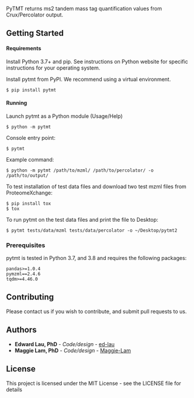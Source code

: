 PyTMT returns ms2 tandem mass tag quantification values from Crux/Percolator output.

## Getting Started


#### Requirements

Install Python 3.7+ and pip. See instructions on Python website for specific instructions for your operating system.

Install pytmt from PyPI. We recommend using a virtual environment.
		
	$ pip install pytmt


#### Running
	
Launch pytmt as a Python module (Usage/Help)
	
	$ python -m pytmt

Console entry point:

    $ pytmt
    
Example command: 
	
	$ python -m pytmt /path/to/mzml/ /path/to/percolator/ -o /path/to/output/
	
To test installation of test data files and download two test mzml files from ProteomeXchange:

    $ pip install tox
    $ tox

To run pytmt on the test data files and print the file to Desktop:
    
    $ pytmt tests/data/mzml tests/data/percolator -o ~/Desktop/pytmt2
    

### Prerequisites

pytmt is tested in Python 3.7, and 3.8 and requires the following packages:

```
pandas>=1.0.4
pymzml==2.4.6
tqdm>=4.46.0
```

## Contributing
Please contact us if you wish to contribute, and submit pull requests to us.


## Authors
* **Edward Lau, PhD** - *Code/design* - [ed-lau](https://github.com/ed-lau)
* **Maggie Lam, PhD** - *Code/design* - [Maggie-Lam](https://github.com/Maggie-Lam)


## License
This project is licensed under the MIT License - see the LICENSE file for details
